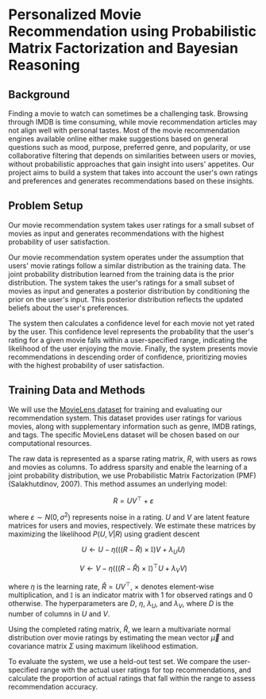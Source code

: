 # Personalized Movie Recommendation using Probabilistic Matrix Factorization and Bayesian Reasoning

## Background

Finding a movie to watch can sometimes be a challenging task. Browsing through IMDB is time consuming, while movie recommendation articles may not align well with personal tastes. Most of the movie recommendation engines available online either make suggestions based on general questions such as mood, purpose, preferred genre, and popularity, or use collaborative filtering that depends on similarities between users or movies, without probabilistic approaches that gain insight into users' appetites. Our project aims to build a system that takes into account the user's own ratings and preferences and generates recommendations based on these insights.

## Problem Setup

Our movie recommendation system takes user ratings for a small subset of movies as input and generates recommendations with the highest probability of user satisfaction.

Our movie recommendation system operates under the assumption that users' movie ratings follow a similar distribution as the training data. The joint probability distribution learned from the training data is the prior distribution. The system takes the user's ratings for a small subset of movies as input and generates a posterior distribution by conditioning the prior on the user's input. This posterior distribution reflects the updated beliefs about the user's preferences.

The system then calculates a confidence level for each movie not yet rated by the user. This confidence level represents the probability that the user's rating for a given movie falls within a user-specified range, indicating the likelihood of the user enjoying the movie. Finally, the system presents movie recommendations in descending order of confidence, prioritizing movies with the highest probability of user satisfaction.

## Training Data and Methods

We will use the [MovieLens dataset](https://grouplens.org/datasets/movielens/) for training and evaluating our recommendation system. This dataset provides user ratings for various movies, along with supplementary information such as genre, IMDB ratings, and tags. The specific MovieLens dataset will be chosen based on our computational resources.

The raw data is represented as a sparse rating matrix, $R$, with users as rows and movies as columns. To address sparsity and enable the learning of a joint probability distribution, we use Probabilistic Matrix Factorization (PMF) (Salakhutdinov, 2007). This method assumes an underlying model:

$$ R = U V^\top + \varepsilon $$

where $\varepsilon \sim N(0, \sigma^2)$ represents noise in a rating. $U$ and $V$ are latent feature matrices for users and movies, respectively. We estimate these matrices by maximizing the likelihood $P(U, V|R)$ using gradient descent

$$ U \leftarrow U - \eta (((R - \hat{R}) \times \mathbb{I}) V + \lambda_U U) $$

$$ V \leftarrow V - \eta (((R - \hat{R}) \times \mathbb{I})^\top U + \lambda_V V) $$

where $\eta$ is the learning rate, $\hat{R} = U V^\top$, $\times$ denotes element-wise multiplication, and $\mathbb{I}$ is an indicator matrix with 1 for observed ratings and 0 otherwise. The hyperparameters are $D$, $\eta$, $\lambda_U$, and $\lambda_V$, where $D$ is the number of columns in $U$ and $V$.

Using the completed rating matrix, $\hat{R}$, we learn a multivariate normal distribution over movie ratings by estimating the mean vector $\vec{\mu}$ and covariance matrix $\Sigma$ using maximum likelihood estimation.

To evaluate the system, we use a held-out test set. We compare the user-specified range with the actual user ratings for top recommendations, and calculate the proportion of actual ratings that fall within the range to assess recommendation accuracy.
